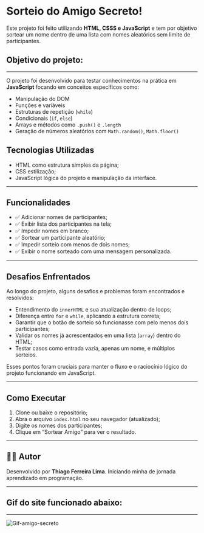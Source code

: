 # Sorteio do Amigo Secreto!

Este projeto foi feito utilizando **HTML, CSSS e JavaScript** e tem por objetivo sortear um nome dentro de uma lista com nomes aleatórios sem limite de participantes.

## Objetivo do projeto:
-----
O projeto foi desenvolvido para testar conhecimentos na prática em **JavaScript** focando em conceitos específicos como:

- Manipulação do DOM
- Funções e variáveis
- Estruturas de repetição (`while`)
- Condicionais (`if`, `else`)
- Arrays e métodos como `.push()` e `.length`
- Geração de números aleatórios com `Math.random()`, `Math.floor()`

## Tecnologias Utilizadas  

- HTML como estrutura simples da página;
- CSS estilização;
- JavaScript lógica do projeto e manipulação da interface.

-----

## Funcionalidades
- ✅ Adicionar nomes de participantes;
- ✅ Exibir lista dos participantes na tela;
- ✅ Impedir nomes em branco;
- ✅ Sortear um participante aleatório;
- ✅ Impedir sorteio com menos de dois nomes;
- ✅ Exibir o nome sorteado com uma mensagem personalizada.

-----

## Desafios Enfrentados

Ao longo do projeto, alguns desafios e problemas foram encontrados e resolvidos:

- Entendimento do `innerHTML` e sua atualização dentro de loops;
- Diferença entre `for` e `while`, aplicando a estrutura correta;
- Garantir que o botão de sorteio só funcionasse com pelo menos dois participantes;
- Validar os nomes já acrescentados em uma lista (`array`) dentro do HTML;
- Testar casos como entrada vazia, apenas um nome, e múltiplos sorteios.

Esses pontos foram cruciais para manter o fluxo e o raciocínio lógico do projeto funcionando em JavaScript.

-----

## Como Executar

1. Clone ou baixe o repositório;
2. Abra o arquivo `index.html` no seu navegador (atualizado);
3. Digite os nomes dos participantes;
4. Clique em “Sortear Amigo” para ver o resultado.

-----

## 👨‍💻 Autor
Desenvolvido por **Thiago Ferreira Lima**.
Iniciando minha de jornada aprendizado em programação.

------

## Gif do site funcionado abaixo:

------

![Gif-amigo-secreto](https://github.com/user-attachments/assets/c30da65c-ce28-49ad-b0f4-26295734df1e)



